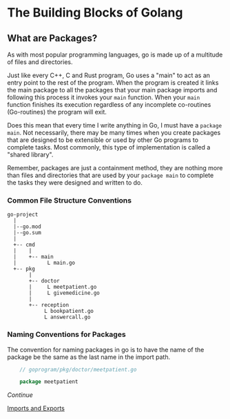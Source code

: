 # The Building Blocks of Golang

## What are Packages?

As with most popular programming languages, go is made up of a multitude of files and directories. 

Just like every C++, C and Rust program, Go uses a "main" to act as an entry point to the rest of the program. When the program is created it links the main package to all the packages that your main package imports and following this process it invokes your `main` function. When your `main` function finishes its execution regardless of any incomplete co-routines (Go-routines) the program will exit. 

Does this mean that every time I write anything in Go, I must have a `package main`. Not necessarily, there may be many times when you create packages that are designed to be extensible or used by other Go programs to complete tasks. Most commonly, this type of implementation is called a "shared library". 

Remember, packages are just a containment method, they are nothing more than files and directories that are used by your `package main` to complete the tasks they were designed and written to do. 

### Common File Structure Conventions

```
go-project
  |
  |--go.mod
  |--go.sum
  |
  +-- cmd
  |    |
  |    +-- main
  |          L main.go 
  +-- pkg
       |
       +-- doctor
       |     L meetpatient.go
   	   |	 L givemedicine.go
       |
       +-- reception
            L bookpatient.go
   	  		L answercall.go
```


### Naming Conventions for Packages

The convention for naming packages in go is to have the name of the package be the same as the last name in the import path. 

```go
	// goprogram/pkg/doctor/meetpatient.go

	package meetpatient
```


*Continue*

[Imports and Exports](https://github.com/MathewBravo/The-Go-Bible/blob/main/Before%20The%20Code/002%20Imports%20and%20Exports.md)




